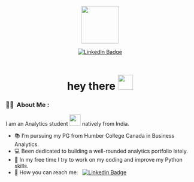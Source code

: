 <p align="center"><img src="https://media.giphy.com/media/M9gbBd9nbDrOTu1Mqx/giphy.gif" width="100"/></p>
<p align="center">
<a href="https://www.linkedin.com/in/alishakhan02"><img src="https://img.shields.io/badge/LinkedIn-blue?style=for-the-badge&logo=linkedin&logoColor=white" alt="LinkedIn Badge"></a>
</p>
<p align="center"><img src="https://komarev.com/ghpvc/?username=AlishaKhxn&style=flat-square&color=blue" alt=""></p>

<h1 align="center">hey there <img src="https://media.giphy.com/media/hvRJCLFzcasrR4ia7z/giphy.gif" width="40"></h1>

### :woman_technologist: &nbsp;About Me :

I am an Analytics student <img src="https://media.giphy.com/media/WUlplcMpOCEmTGBtBW/giphy.gif" width="30"> natively from India.

- 📚 I’m pursuing my PG from Humber College Canada in Business Analytics.
- 💻 Been dedicated to building a well-rounded analytics portfolio lately.
- 🐍 In my free time I try to work on my coding and improve my Python skills.
- 📨 How you can reach me: &nbsp; [![Linkedin Badge](https://img.shields.io/badge/-alisha-blue?style=flat&logo=Linkedin&logoColor=white)](https://www.linkedin.com/in/alishakhan02)

